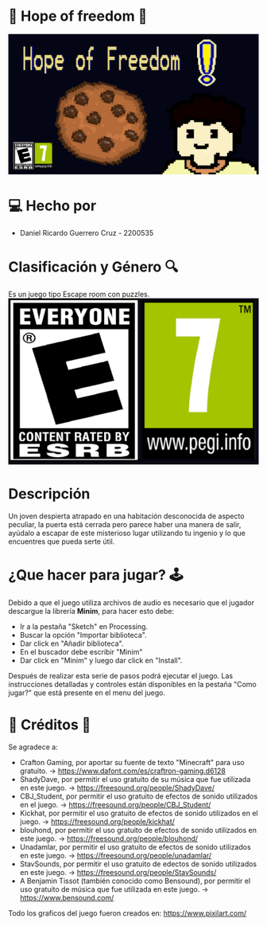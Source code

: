 # 🍪 Hope of freedom 🍪
![menu](https://github.com/Computer-Programming-I-UIS/game-hope-of-freedom/blob/master/hope_of_freedom/Data/banner.png)
# 💻 Hecho por
* Daniel Ricardo Guerrero Cruz - 2200535
# Clasificación y Género 🔍
Es un juego tipo Escape room con puzzles.
![edad](https://github.com/Computer-Programming-I-UIS/game-hope-of-freedom/blob/master/hope_of_freedom/Data/edadc.png)
# Descripción
Un joven despierta atrapado en una habitación desconocida de aspecto peculiar, la puerta está cerrada pero parece haber una manera de salir, ayúdalo a escapar de este misterioso lugar utilizando tu ingenio y lo que encuentres que pueda serte útil.
# ¿Que hacer para jugar? 🕹️
Debido a que el juego utiliza archivos de audio es necesario que el jugador descargue la librería **Minim**, para hacer esto debe:
* Ir a la pestaña "Sketch" en Processing.
* Buscar la opción "Importar biblioteca".
* Dar click en "Añadir biblioteca".
* En el buscador debe escribir "Minim"
* Dar click en "Minim" y luego dar click en "Install".

Después de realizar esta serie de pasos podrá ejecutar el juego.
Las instrucciones detalladas y controles están disponibles en la pestaña "Como jugar?" que está presente en el menu del juego.

# 🎵 Créditos 🎨
Se agradece a:
* Crafton Gaming, por aportar su fuente de texto "Minecraft" para uso gratuito. -> https://www.dafont.com/es/craftron-gaming.d6128
* ShadyDave, por permitir el uso gratuito de su música que fue utilizada en este juego. -> https://freesound.org/people/ShadyDave/
* CBJ_Student, por permitir el uso gratuito de efectos de sonido utilizados en el juego. -> https://freesound.org/people/CBJ_Student/
* Kickhat, por permitir el uso gratuito de efectos de sonido utilizados en el juego. -> https://freesound.org/people/kickhat/
* blouhond, por permitir el uso gratuito de efectos de sonido utilizados en este juego. -> https://freesound.org/people/blouhond/
* Unadamlar, por permitir el uso gratuito de efectos de sonido utilizados en este juego. -> https://freesound.org/people/unadamlar/
* StavSounds, por permitir el uso gratuito de edectos de sonido utilizados en este juego. -> https://freesound.org/people/StavSounds/
* A Benjamin Tissot (también conocido como Bensound), por permitir el uso gratuito de música que fue utilizada en este juego. -> https://www.bensound.com/

Todo los graficos del juego fueron creados en: https://www.pixilart.com/
